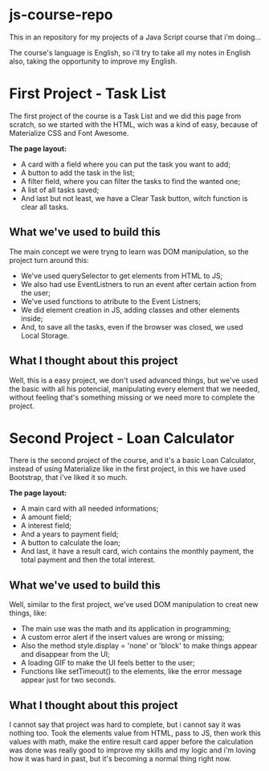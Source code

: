 # js-course-repo

This in an repository for my projects of a Java Script course that i'm doing...

The course's language is English, so i'll try to take all my notes in English also, taking the opportunity to improve my English.

# First Project - Task List

The first project of the course is a Task List and we did this page from scratch, so we started with the HTML, wich was a kind of easy, because of Materialize CSS and Font Awesome.

**The page layout:**

- A card with a field where you can put the task you want to add;
- A button to add the task in the list;
- A filter field, where you can filter the tasks to find the wanted one;
- A list of all tasks saved;
- And last but not least, we have a Clear Task button, witch function is clear all tasks.

## What we've used to build this

The main concept we were tryng to learn was DOM manipulation, so the project turn around this:

- We've used querySelector to get elements from HTML to JS;
- We also had use EventListners to run an event after certain action from the user;
- We've used functions to atribute to the Event Listners;
- We did element creation in JS, adding classes and other elements inside;
- And, to save all the tasks, even if the browser was closed, we used Local Storage.

## What I thought about this project

Well, this is a easy project, we don't used advanced things, but we've used the basic with all his potencial, manipulating every element that we needed, without feeling that's something missing or we need more to complete the project.

# Second Project - Loan Calculator

There is the second project of the course, and it's a basic Loan Calculator, instead of using Materialize like in the first project, in this we have used Bootstrap, that i've liked it so much.

**The page layout:**

- A main card with all needed informations;
- A amount field;
- A interest field;
- And a years to payment field;
- A button to calculate the loan;
- And last, it have a result card, wich contains the monthly payment, the total payment and then the total interest.

## What we've used to build this

Well, similar to the first project, we've used DOM manipulation to creat new things, like:

- The main use was the math and its application in programming;
- A custom error alert if the insert values are wrong or missing;
- Also the method style.display = 'none' or 'block' to make things appear and disappear from the UI;
- A loading GIF to make the UI feels better to the user;
- Functions like setTimeout() to the elements, like the error message appear just for two seconds.

## What I thought about this project

I cannot say that project was hard to complete, but i cannot say it was nothing too. Took the elements value from HTML, pass to JS, then work this values with math, make the entire result card apper before the calculation was done was really good to improve my skills and my logic and i'm loving how it was hard in past, but it's becoming a normal thing right now.
